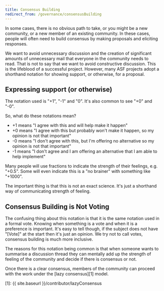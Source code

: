 ```yaml
---
title: Consensus Building
redirect_from: /governance/consensusBuilding
---
```


In some cases, there is no obvious path to take, or you might be a new community,
or a new member of an existing community. In these cases, people will often
need to build consensus by making proposals and eliciting responses.

We want to avoid unnecessary discussion and the creation of significant
amounts of unnecessary mail that everyone in the community needs to read.
That is not to say that we want to avoid constructive discussion. This is
the lifeblood of a successful project. However, many ASF projects adopt a
shorthand notation for showing support, or otherwise, for a proposal.

## Expressing support (or otherwise)

The notation used is "+1", "-1" and "0". It's also common to see "+0" and "-0".

So, what do these notations mean?

  - +1 means "I agree with this and will help make it happen"
  - +0 means "I agree with this but probably won't make it happen, so my
opinion is not that important"
  - -0 means "I don't agree with this, but I'm offering no alternative so
my opinion is not that important"
  - -1 means "I don't agree and I am offering an alternative that I am able
to help implement"

Many people will use fractions to indicate the strength of their feelings,
 e.g. "+0.5". Some will even indicate this is a "no brainer" with something
like "+1000".

The important thing is that this is not an exact science. It's just a shorthand
way of communicating strength of feeling.

## Consensus Building is Not Voting

The confusing thing about this notation is that it is the same notation
used in a formal vote. Knowing when something is a vote and when it is a
preference is important. It's easy to tell though, if the subject does not have
"[Vote]" at the start then it's just an opinion. We try not to call votes,
consensus building is much more inclusive.

The reasons for this notation being common is
that when someone wants to summarise a discussion thread they can mentally
add up the strength of feeling of the community and decide if there is consensus
or not.

Once there is a clear consensus, members of the community can proceed with
the work under the [lazy consensus][1] model.

[1]: {{ site.baseurl }}/contributor/lazyConsensus
